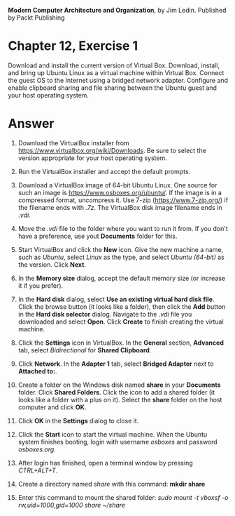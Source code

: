 __Modern Computer Architecture and Organization__, by Jim Ledin. Published by Packt Publishing
# Chapter 12, Exercise 1

Download and install the current version of Virtual Box. Download, install, and bring up Ubuntu Linux as a virtual machine within Virtual Box. Connect the guest OS to the Internet using a bridged network adapter. Configure and enable clipboard sharing and file sharing between the Ubuntu guest and your host operating system.

# Answer
1. Download the VirtualBox installer from https://www.virtualbox.org/wiki/Downloads. Be sure to select the version appropriate for your host operating system.

1. Run the VirtualBox installer and accept the default prompts.

1. Download a VirtualBox image of 64-bit Ubuntu Linux. One source for such an image is https://www.osboxes.org/ubuntu/. If the image is in a compressed format, uncompress it. Use 7-zip (https://www.7-zip.org/) if the filename ends with *.7z*. The VirtualBox disk image filename ends in *.vdi*.

1. Move the *.vdi* file to the folder where you want to run it from. If you don't have a preference, use yout **Documents** folder for this.

1. Start VirtualBox and click the **New** icon. Give the new machine a name, such as *Ubuntu*, select *Linux* as the type, and select *Ubuntu (64-bit)* as the version. Click **Next**.

1. In the **Memory size** dialog, accept the default memory size (or increase it if you prefer).

1. In the **Hard disk** dialog, select **Use an existing virtual hard disk file**. Click the browse button (it looks like a folder), then click the **Add** button in the **Hard disk selector** dialog. Navigate to the *.vdi* file you downloaded and select **Open**. Click **Create** to finish creating the virtual machine.

1. Click the **Settings** icon in VirtualBox. In the **General** section, **Advanced** tab, select *Bidirectional* for **Shared Clipboard**. 

1. Click **Network**. In the **Adapter 1** tab, select **Bridged Adapter** next to **Attached to:**.

1. Create a folder on the Windows disk named **share** in your **Documents** folder. Click **Shared Folders**. Click the icon to add a shared folder (it looks like a folder with a plus on it). Select the **share** folder on the host computer and click **OK**.

1. Click **OK** in the **Settings** dialog to close it.

1. Click the **Start** icon to start the virtual machine. When the Ubuntu system finishes booting, login with username *osboxes* and password *osboxes.org*.

1. After login has finished, open a terminal window by pressing *CTRL+ALT+T*.

1. Create a directory named *share* with this command: **mkdir share**

1. Enter this command to mount the shared folder: *sudo mount -t vboxsf -o rw,uid=1000,gid=1000 share ~/share*
